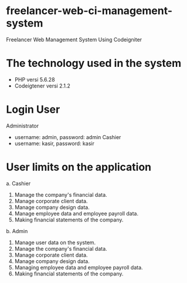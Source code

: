 # freelancer-web-ci-management-system
Freelancer Web Management System Using Codeigniter

# The technology used in the system
- PHP versi 5.6.28
- Codeigtener versi 2.1.2

# Login User
Administrator
- username: admin, password: admin
Cashier
- username: kasir, password: kasir

# User limits on the application

a.	Cashier

1. Manage the company's financial data.
2. Manage corporate client data.
3. Manage company design data.
4. Manage employee data and employee payroll data.
5. Making financial statements of the company.

b.	Admin

1. Manage user data on the system.
2. Manage the company's financial data.
3. Manage corporate client data.
4. Manage company design data.
5. Managing employee data and employee payroll data.
6. Making financial statements of the company.
